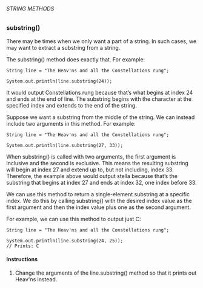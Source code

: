 ###### STRING METHODS

### substring()

There may be times when we only want a part of a string. In such cases, we may want to extract a substring from a string.

The substring() method does exactly that. For example:
```
String line = "The Heav'ns and all the Constellations rung";
 
System.out.println(line.substring(24));
```
It would output Constellations rung because that’s what begins at index 24 and ends at the end of line. The substring begins with the character at the specified index and extends to the end of the string.

Suppose we want a substring from the middle of the string. We can instead include two arguments in this method. For example:
```
String line = "The Heav'ns and all the Constellations rung";
 
System.out.println(line.substring(27, 33));
```
When substring() is called with two arguments, the first argument is inclusive and the second is exclusive. This means the resulting substring will begin at index 27 and extend up to, but not including, index 33. Therefore, the example above would output stella because that’s the substring that begins at index 27 and ends at index 32, one index before 33.

We can use this method to return a single-element substring at a specific index. We do this by calling substring() with the desired index value as the first argument and then the index value plus one as the second argument.

For example, we can use this method to output just C:
```
String line = "The Heav'ns and all the Constellations rung";
 
System.out.println(line.substring(24, 25));
// Prints: C
```

#### Instructions

1. Change the arguments of the line.substring() method so that it prints out Heav'ns instead.